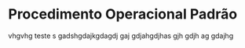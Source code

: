 # Procedimento Operacional Padrão

vhgvhg teste s gadshgdajkgdagdj gaj gdjahgdjhas gjh gdjh ag gdajhg